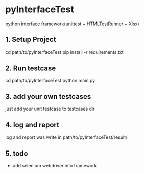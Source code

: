 # pyInterfaceTest
python interface framework(unittest + HTMLTestRunner + Xlsx)


## 1. Setup Project
cd path/to/pyInterfaceTest
pip install -r requirements.txt

## 2. Run testcase
cd path/to/pyInterfaceTest
python main.py

## 3. add your own testcases
just add your unit testcase to testcases dir

## 4. log and report
log and report was write in path/to/pyInterfaceTest/result/

## 5. todo
- add selenium webdriver into framework
